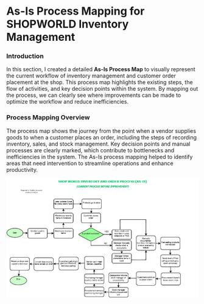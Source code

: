 # As-Is Process Mapping for  SHOPWORLD Inventory Management

### Introduction
In this section, I created a detailed **As-Is Process Map** to visually represent the current workflow of inventory management and customer order placement at the shop. This process map highlights the existing steps, the flow of activities, and key decision points within the system. By mapping out the process, we can clearly see where improvements can be made to optimize the workflow and reduce inefficiencies.

### Process Mapping Overview
The process map shows the journey from the point when a vendor supplies goods to when a customer places an order, including the steps of recording inventory, sales, and stock management. Key decision points and manual processes are clearly marked, which contribute to bottlenecks and inefficiencies in the system. The As-Is process mapping helped to identify areas that need intervention to streamline operations and enhance productivity.

![As-Is Process Map](https://github.com/Kaosarat10/shopworld-inventory-optimization/blob/main/SHOPWORLD%20AS-IS%20PROCESS%20(1).jpg)



